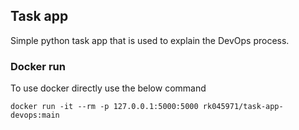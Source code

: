 ## Task app

Simple python task app that is used to explain the DevOps process.

### Docker run

To use docker directly use the below command
```
docker run -it --rm -p 127.0.0.1:5000:5000 rk045971/task-app-devops:main
```